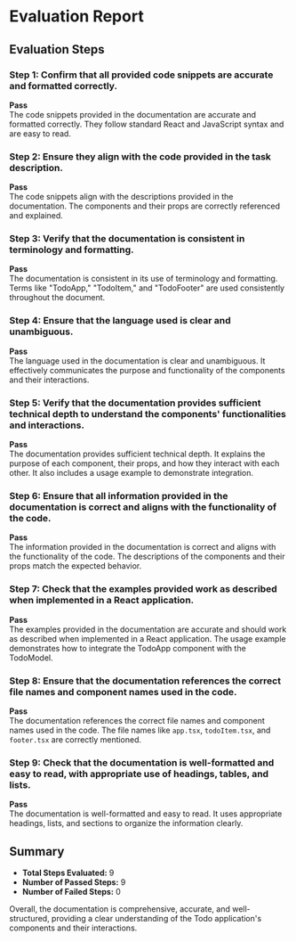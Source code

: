 # Evaluation Report

## Evaluation Steps

### Step 1: Confirm that all provided code snippets are accurate and formatted correctly.
**Pass**  
The code snippets provided in the documentation are accurate and formatted correctly. They follow standard React and JavaScript syntax and are easy to read.

### Step 2: Ensure they align with the code provided in the task description.
**Pass**  
The code snippets align with the descriptions provided in the documentation. The components and their props are correctly referenced and explained.

### Step 3: Verify that the documentation is consistent in terminology and formatting.
**Pass**  
The documentation is consistent in its use of terminology and formatting. Terms like "TodoApp," "TodoItem," and "TodoFooter" are used consistently throughout the document.

### Step 4: Ensure that the language used is clear and unambiguous.
**Pass**  
The language used in the documentation is clear and unambiguous. It effectively communicates the purpose and functionality of the components and their interactions.

### Step 5: Verify that the documentation provides sufficient technical depth to understand the components' functionalities and interactions.
**Pass**  
The documentation provides sufficient technical depth. It explains the purpose of each component, their props, and how they interact with each other. It also includes a usage example to demonstrate integration.

### Step 6: Ensure that all information provided in the documentation is correct and aligns with the functionality of the code.
**Pass**  
The information provided in the documentation is correct and aligns with the functionality of the code. The descriptions of the components and their props match the expected behavior.

### Step 7: Check that the examples provided work as described when implemented in a React application.
**Pass**  
The examples provided in the documentation are accurate and should work as described when implemented in a React application. The usage example demonstrates how to integrate the TodoApp component with the TodoModel.

### Step 8: Ensure that the documentation references the correct file names and component names used in the code.
**Pass**  
The documentation references the correct file names and component names used in the code. The file names like `app.tsx`, `todoItem.tsx`, and `footer.tsx` are correctly mentioned.

### Step 9: Check that the documentation is well-formatted and easy to read, with appropriate use of headings, tables, and lists.
**Pass**  
The documentation is well-formatted and easy to read. It uses appropriate headings, lists, and sections to organize the information clearly.

## Summary

- **Total Steps Evaluated:** 9
- **Number of Passed Steps:** 9
- **Number of Failed Steps:** 0

Overall, the documentation is comprehensive, accurate, and well-structured, providing a clear understanding of the Todo application's components and their interactions.